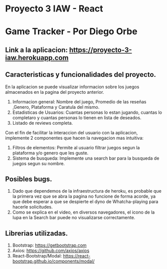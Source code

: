 
# Proyecto 3 IAW - React
# Game Tracker - Por Diego Orbe
## Link a la aplicacion: https://proyecto-3-iaw.herokuapp.com

## Caracteristicas y funcionalidades del proyecto.

En la aplicacion se puede visualizar informacion sobre los juegos almacenados en la pagina del proyecto anterior.
1. Informacion general: Nombre del juego, Promedio de las reseñas ,Genero, Plataforma y Caratula del mismo.
2. Estadisticas de Usuarios: Cuantas personas lo estan jugando, cuantas lo completaro y cuantas personas lo tienen en lista de deseados.
3. Listado de reviews completa.

Con el fin de facilitar la interaccion del usuario con la aplicacion, implemente 2 componentes que hacen la navegacion mas intuitiva:
1. Filtros de elementos: Permite al usuario filtrar juegos segun la plataforma y/o genero que les guste.
2. Sistema de busqueda: Implemente una search bar para la busqueda de juegos segun su nombre.

## Posibles bugs.

1. Dado que dependemos de la infraestructura de heroku, es probable que la primera vez que se abra la pagina no funcione de forma acorde, ya que debe esperar a que se despierte el dyno de Whatcha-playing para hacerle solicitudes.
2. Como se explica en el video, en diversos navegadores, el icono de la lupa en la Search bar puede no visualizarse correctamente.

## Librerias utilizadas.

1. Bootstrap: https://getbootstrap.com
2. Axios: https://github.com/axios/axios
3. React-Bootstrap/Modal: https://react-bootstrap.github.io/components/modal/

